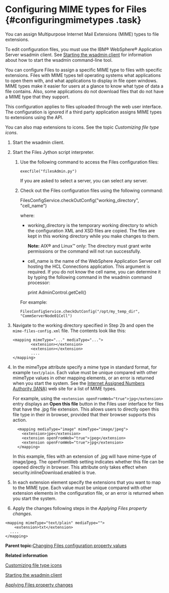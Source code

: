 # Configuring MIME types for Files {#configuringmimetypes .task}

You can assign Multipurpose Internet Mail Extensions \(MIME\) types to file extensions.

To edit configuration files, you must use the IBM® WebSphere® Application Server wsadmin client. See [Starting the wsadmin client](t_admin_wsadmin_starting.md) for information about how to start the wsadmin command-line tool.

You can configure Files to assign a specific MIME type to files with specific extensions. Files with MIME types tell operating systems what applications to open them with, and what applications to display in file open windows. MIME types make it easier for users at a glance to know what type of data a file contains. Also, some applications do not download files that do not have a MIME type that they support.

This configuration applies to files uploaded through the web user interface. The configuration is ignored if a third party application assigns MIME types to extensions using the API.

You can also map extensions to icons. See the topic *Customizing file type icons*.

1.  Start the wsadmin client.

2.  Start the Files Jython script interpreter.

    1.  Use the following command to access the Files configuration files:

        ```
        execfile("filesAdmin.py")
        ```

        If you are asked to select a server, you can select any server.

    2.  Check out the Files configuration files using the following command:

        FilesConfigService.checkOutConfig\("working\_directory", "cell\_name"\)

        where:

        -   working\_directory is the temporary working directory to which the configuration XML and XSD files are copied. The files are kept in this working directory while you make changes to them.

            **Note:** AIX® and Linux™ only: The directory must grant write permissions or the command will not run successfully.

        -   cell\_name is the name of the WebSphere Application Server cell hosting the HCL Connections application. This argument is required. If you do not know the cell name, you can determine it by typing the following command in the wsadmin command processor:

            print AdminControl.getCell\(\)

        For example:

        ```
        FilesConfigService.checkOutConfig("/opt/my_temp_dir", "CommServerNode01Cell")
        ```

3.  Navigate to the working directory specified in Step 2b and open the `mime-files-config.xml` file. The contents look like this:

    ```
    <mapping mimeType="..." mediaType="..."> 
    		<extension></extension> 
    		<extension></extension> 
    		.... 
    </mapping>
    ```

4.  In the mimeType attribute specify a mime type in standard format, for example `text/plain`. Each value must be unique compared with other mimeType values in other mapping elements, or an error is returned when you start the system. See the [Internet Assigned Numbers Authority \(IANA\)](http://www.iana.org/assignments/media-types/) web site for a list of MIME types.

    For example, using the `<extension openFromWeb="true">jpg</extension>` entry displays an **Open this file** button in the Files user interface for files that have the .jpg file extension. This allows users to directly open this file type in their in browser, provided that their browser supports this action.

    ```
      <mapping mediaType="image" mimeType="image/jpeg">
        <extension>jpe</extension>
        <extension openFromWeb="true">jpeg</extension>
        <extension openFromWeb="true">jpg</extension>
      </mapping>
    ```

    In this example, files with an extension of .jpg will have mime-type of image/jpeg. The openFromWeb setting indicates whether this file can be opened directly in browser. This attribute only takes effect when security.inlineDownload.enabled is true.

5.  In each extension element specify the extensions that you want to map to the MIME type. Each value must be unique compared with other extension elements in the configuration file, or an error is returned when you start the system.

6.  Apply the changes following steps in the *Applying Files property changes*.


```
<mapping mimeType="text/plain" mediaType=""> 
	<extension>txt</extension> 
  .... 
</mapping>
```

**Parent topic:**[Changing Files configuration property values](../admin/t_admin_files_changing_config_properties.md)

**Related information**  


[Customizing file type icons](../customize/t_admin_files_customize_icons.md)

[Starting the wsadmin client](../admin/t_admin_wsadmin_starting.md)

[Applying Files property changes](../admin/t_admin_files_config_apply.md)

